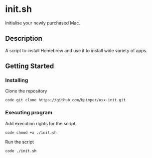 # init.sh

Initialise your newly purchased Mac.

## Description

A script to install Homebrew and use it to install wide variety of apps.

## Getting Started

### Installing

Clone the repository
```
code git clone https://github.com/bpimper/osx-init.git
```

### Executing program

Add execution rights for the script.
```
code chmod +x ./init.sh
```
Run the script
```
code ./init.sh
```

